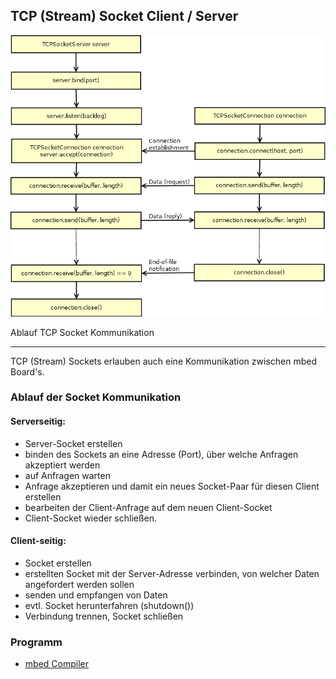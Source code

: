##  TCP (Stream) Socket Client / Server

![](../../images/TCPSocket.png) 

Ablauf TCP Socket Kommunikation

- - -

TCP (Stream) Sockets erlauben auch eine Kommunikation zwischen mbed Board&#039;s.

### Ablauf der Socket Kommunikation 

#### Serverseitig: 

*   Server-Socket erstellen
*   binden des Sockets an eine Adresse (Port), über welche Anfragen akzeptiert werden
*   auf Anfragen warten
*   Anfrage akzeptieren und damit ein neues Socket-Paar für diesen Client erstellen
*   bearbeiten der Client-Anfrage auf dem neuen Client-Socket
*   Client-Socket wieder schließen.

#### Client-seitig: 

*   Socket erstellen
*   erstellten Socket mit der Server-Adresse verbinden, von welcher Daten angefordert werden sollen 
*   senden und empfangen von Daten
*   evtl. Socket herunterfahren (shutdown())
*   Verbindung trennen, Socket schließen

### Programm

* [mbed Compiler](https://developer.mbed.org/compiler/#import:/teams/smdiotkit2ch/code/TCPEchoServer/)
